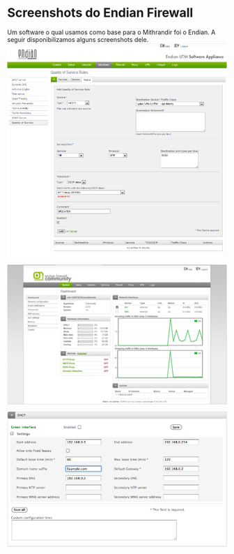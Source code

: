 # Screenshots do Endian Firewall
Um software o qual usamos como base para o Mithrandir foi o Endian. A seguir disponibilizamos alguns screenshots dele.
![print1](img/img01.png)


![print3](img/img03.jpg)



![print2](img/img02.png)

